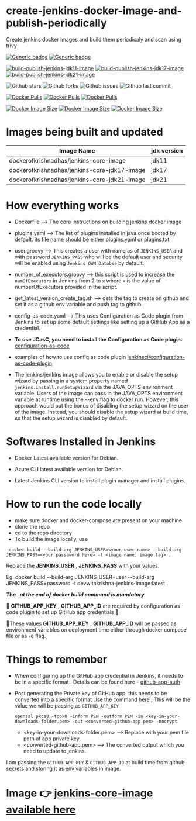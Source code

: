 # create-jenkins-docker-image-and-publish-periodically
Create jenkins docker images and build them periodicaly and scan using trivy

[![Generic badge](https://img.shields.io/badge/maintained-yes-6acb14.svg)](https://shields.io/)
[![Generic badge](https://img.shields.io/badge/maintained%20by-githubofkrishnadhas-6acb14.svg)](https://shields.io/)

[![build-publish-jenkins-jdk11-image](https://github.com/devwithkrishna/create-jenkins-docker-image-and-publish-periodically/actions/workflows/build-publish-jenkins-image.yaml/badge.svg)](https://github.com/devwithkrishna/create-jenkins-docker-image-and-publish-periodically/actions/workflows/build-publish-jenkins-image.yaml)
[![build-publish-jenkins-jdk17-image](https://github.com/devwithkrishna/create-jenkins-docker-image-and-publish-periodically/actions/workflows/build-publish-jenkins-jdk17-image.yaml/badge.svg)](https://github.com/devwithkrishna/create-jenkins-docker-image-and-publish-periodically/actions/workflows/build-publish-jenkins-jdk17-image.yaml)
[![build-publish-jenkins-jdk21-image](https://github.com/devwithkrishna/create-jenkins-docker-image-and-publish-periodically/actions/workflows/build-publish-jenkins-jdk21-image.yaml/badge.svg)](https://github.com/devwithkrishna/create-jenkins-docker-image-and-publish-periodically/actions/workflows/build-publish-jenkins-jdk21-image.yaml)

![Github stars](https://badgen.net/github/stars/devwithkrishna/create-jenkins-docker-image-and-publish-periodically?icon=github&label=stars)
![Github forks](https://badgen.net/github/forks/devwithkrishna/create-jenkins-docker-image-and-publish-periodically?icon=github&label=forks)
![Github issues](https://img.shields.io/github/issues/devwithkrishna/create-jenkins-docker-image-and-publish-periodically)
![Github last commit](https://img.shields.io/github/last-commit/devwithkrishna/create-jenkins-docker-image-and-publish-periodically)

[![Docker Pulls](https://badgen.net/docker/pulls/dockerofkrishnadhas/jenkins-core-image?icon=docker&label=jenkins-core-image%20pulls)](https://hub.docker.com/r/dockerofkrishnadhas/jenkins-core-image/)
[![Docker Pulls](https://badgen.net/docker/pulls/dockerofkrishnadhas/jenkins-core-jdk17-image?icon=docker&label=jenkins-core-jdk17-image%20pulls)](https://hub.docker.com/r/dockerofkrishnadhas/jenkins-core-jdk17-image/)
[![Docker Pulls](https://badgen.net/docker/pulls/dockerofkrishnadhas/jenkins-core-jdk21-image?icon=docker&label=jenkins-core-jdk21-image%20pulls)](https://hub.docker.com/r/dockerofkrishnadhas/jenkins-core-jdk21-image/)

[![Docker Image Size](https://badgen.net/docker/size/dockerofkrishnadhas/jenkins-core-image?icon=docker&label=jenkins-core-image-image%20size)](https://hub.docker.com/r/dockerofkrishnadhas/jenkins-core-image/)
[![Docker Image Size](https://badgen.net/docker/size/dockerofkrishnadhas/jenkins-core-jdk17-image?icon=docker&label=jenkins-core-jdk17-image%20size)](https://hub.docker.com/r/dockerofkrishnadhas/jenkins-core-jdk17-image/)
[![Docker Image Size](https://badgen.net/docker/size/dockerofkrishnadhas/jenkins-core-jdk21-image?icon=docker&label=jenkins-core-jdk21-image%20size)](https://hub.docker.com/r/dockerofkrishnadhas/jenkins-core-jdk21-image/)

# Images being built and updated

| Image Name                                   | jdk version |
|----------------------------------------------|--------------|
| dockerofkrishnadhas/jenkins-core-image       | jdk11 |
| dockerofkrishnadhas/jenkins-core-jdk17-image | jdk17 |
| dockerofkrishnadhas/jenkins-core-jdk21-image | jdk21 |

# How everything works

* Dockerfile --> The core instructions on building jenkins docker image

* plugins.yaml --> The list of plugins installed in java once booted by default. its file name should be either plugins.yaml or plugins.txt

* user.groovy --> This creates a user with name as of `JENKINS_USER` and with password `JENKINS_PASS` who will be the default user and security will be enabled using `Jenkins OWN Databse` by default.

* number_of_executors.groovy --> this script is used to increase the `numOfExecutors` in Jenkins from 2 to `x` where `x` is the value of numberOfExecutors provided in the script.

* get_latest_version_create_tag.sh --> gets the tag to create on github and set it as a github env variable and push tag to github

* config-as-code.yaml --> This uses Configuration as Code plugin from Jenkins to set up some default settings like setting up a GitHub App as a credential.

* **To use JCasC, you need to install the Configuration as Code plugin.** [configuration-as-code](https://plugins.jenkins.io/configuration-as-code/)

* examples of how to use config as code plugin [jenkinsci/configuration-as-code-plugin](https://github.com/jenkinsci/configuration-as-code-plugin/tree/master/demos/role-strategy-auth)

* The jenkins/jenkins image allows you to enable or disable the setup wizard by passing in a system property named `jenkins.install.runSetupWizard` via the JAVA_OPTS environment variable. Users of the image can pass in the JAVA_OPTS environment variable at runtime using the --env flag to docker run. However, this approach would put the bonus of disabling the setup wizard on the user of the image. Instead, you should disable the setup wizard at build time, so that the setup wizard is disabled by default.

# Softwares Installed in Jenkins

* Docker Latest available version for Debian.

* Azure CLI latest available version for Debian.

* Latest Jenkins CLI version to install plugin manager and install plugins.

# How to run the code locally
* make sure docker and docker-compose are present on your machine
* clone the repo
* cd to the repo directory
* To build the image locally, use

` docker build --build-arg JENKINS_USER=<your user name> --build-arg JENKINS_PASS=<your passaword here> -t <image name: image tag> .`

Replace the **JENKINS_USER** , **JENKINS_PASS** with your values.

Eg:  docker build --build-arg JENKINS_USER=user --build-arg JENKINS_PASS=password -t devwithkrishna-jenkins-image:latest .

***The . at the end of docker build command is mandatory***

:round_pushpin: **GITHUB_APP_KEY** , **GITHUB_APP_ID** are required by configuration as code plugin to set up GitHub app credentials :round_pushpin:

:pushpin:These values **GITHUB_APP_KEY** , **GITHUB_APP_ID** will be passed as environment variables on deployment time either through docker compose file or as -e flag.

# Things to remember
* When configuring up the GitHub app credential in Jenkins, it needs to be in a specific format .
    Details can be found here - [github-app-auth](https://docs.cloudbees.com/docs/cloudbees-ci/latest/cloud-admin-guide/github-app-auth)

* Post generating the Private key of GitHub app, this needs to be converted into a specific format 
    Use the command [here](https://docs.cloudbees.com/docs/cloudbees-ci/latest/cloud-admin-guide/github-app-auth#_converting_the_private_key_for_jenkins) , This will be the value we will be passing as `GITHUB_APP_KEY`

  ```
  openssl pkcs8 -topk8 -inform PEM -outform PEM -in <key-in-your-downloads-folder.pem> -out <converted-github-app.pem> -nocrypt
  ```
  * <key-in-your-downloads-folder.pem> --> Replace with your pem file path of app private key.
  * <converted-github-app.pem> --> The converted output which you need to update to jenkins.

I am passing the `GITHUB_APP_KEY` & `GITHUB_APP_ID` at build time from github secrets and storing it as env variables in image.

# Image 👉 [jenkins-core-image available here](https://hub.docker.com/r/dockerofkrishnadhas/jenkins-core-image)
